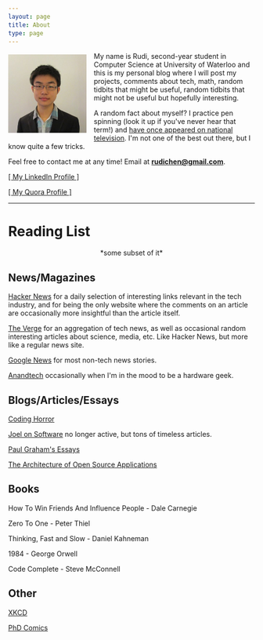 ```yaml
---
layout: page
title: About
type: page
---
```

<a style="float: left; margin: 5px 15px 0px 0px;" href="/images/2012/09/ProfilePic.jpg"><img src="/images/2012/09/ProfilePic-300x300.jpg" width="160" /></a>
<p>My name is Rudi, second-year student in Computer Science at University of Waterloo and this is my personal blog where I will post my projects, comments about tech, math, random tidbits that might be useful, random tidbits that might not be useful but hopefully interesting.</p>

A random fact about myself? I practice pen spinning (look it up if you've never hear that term!) and [have once appeared on national television](http://www.youtube.com/watch?v=K5SxsDS0fHk). I'm not one of the best out there, but I know quite a few tricks.

Feel free to contact me at any time! Email at **rudichen@gmail.com**.

<a href="http://www.linkedin.com/in/rudichen" target="_blank">[ My LinkedIn Profile ]</a>

<a href="http://www.quora.com/Rudi-Chen" target="_blank">[ My Quora Profile ]</a>

--------------------------------------------------------------------------------

Reading List
============
<center>*some subset of it*</center>

News/Magazines
--------------

[Hacker News](https://news.ycombinator.com/) for a daily selection of interesting links relevant in the tech industry, and for being the only website where the comments on an article are occasionally more insightful than the article itself.

[The Verge](http://theverge.com/) for an aggregation of tech news, as well as occasional random interesting articles about science, media, etc. Like Hacker News, but more like a regular news site.

[Google News](https://news.google.com/) for most non-tech news stories.

[Anandtech](http://www.anandtech.com/) occasionally when I'm in the mood to be a hardware geek.

Blogs/Articles/Essays
---------------------

[Coding Horror](http://blog.codinghorror.com/)

[Joel on Software](http://www.joelonsoftware.com/) no longer active, but tons of timeless articles.

[Paul Graham's Essays](http://www.paulgraham.com/articles.html)

[The Architecture of Open Source Applications](http://aosabook.org/en/index.html)

Books
-----

How To Win Friends And Influence People - Dale Carnegie

Zero To One - Peter Thiel

Thinking, Fast and Slow - Daniel Kahneman

1984 - George Orwell

Code Complete - Steve McConnell

Other
-----

[XKCD](http://xkcd.com/)

[PhD Comics](http://phdcomics.com/comics.php)
